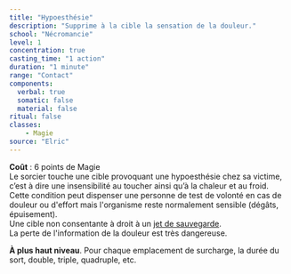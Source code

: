 ```yaml
---
title: "Hypoesthésie"
description: "Supprime à la cible la sensation de la douleur."
school: "Nécromancie"
level: 1
concentration: true
casting_time: "1 action"
duration: "1 minute"
range: "Contact"
components:
  verbal: true
  somatic: false
  material: false
ritual: false
classes:
    - Magie
source: "Elric"
---
```

**Coût** : 6 points de Magie  
Le sorcier touche une cible provoquant une hypoesthésie chez sa victime, c’est à dire une insensibilité au toucher ainsi qu’à la chaleur et au froid. Cette condition peut dispenser une personne de test de volonté en cas de douleur ou d'effort mais l'organisme reste normalement sensible (dégâts, épuisement).  
Une cible non consentante à droit à un [jet de sauvegarde](/utiliser-les-caracteristiques/#jets-de-sauvegarde).  
La perte de l'information de la douleur est très dangereuse.   

**À plus haut niveau**. Pour chaque emplacement de surcharge, la durée du sort, double, triple, quadruple, etc.  
